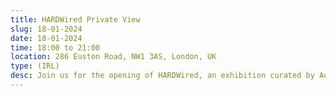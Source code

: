 ```yaml
---
title: HARDWired Private View
slug: 18-01-2024
date: 18-01-2024
time: 18:00 to 21:00
location: 286 Euston Road, NW1 3AS, London, UK
type: (IRL)
desc: Join us for the opening of HARDWired, an exhibition curated by Autonomous Sheep. onoffon radio will be narrowcasting throughout the evening -- tune in live from the space.
---
```

